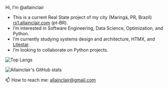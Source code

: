 Hi, I’m @allainclair
- This is a current Real State project of my city (Maringá, PR, Brazil) [rs1.allainclair.com](http://rs1.allainclair.com) (pt-BR).
- I’m interested in Software Engineering, Data Science, Optimization, and Python.
- I’m currently studying systems design and architecture, HTMX, and [Litestar](https://github.com/litestar-org/litestar).
- I’m looking to collaborate on Python projects.

![Top Langs](https://github-readme-stats.vercel.app/api/top-langs/?username=allainclair&layout=compact&theme=tokyonight)

![Allainclair's GitHub stats](https://github-readme-stats.vercel.app/api?username=allainclair&show_icons=true&theme=tokyonight)

📫 How to reach me: allainclair@gmail.com

<!---
allainclair/allainclair is a ✨ special ✨ repository because its `README.md` (this file) appears on your GitHub profile.
You can click the Preview link to take a look at your changes.
--->
